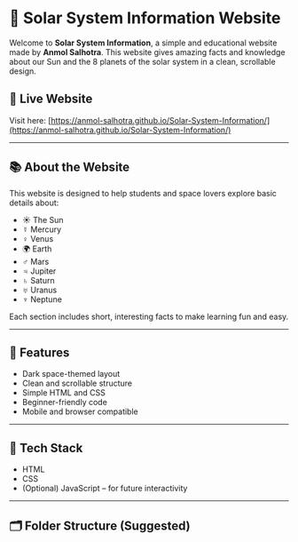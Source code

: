 # 🌌 Solar System Information Website

Welcome to **Solar System Information**, a simple and educational website made by **Anmol Salhotra**. This website gives amazing facts and knowledge about our Sun and the 8 planets of the solar system in a clean, scrollable design.

## 🚀 Live Website

Visit here: [https://anmol-salhotra.github.io/Solar-System-Information/](https://anmol-salhotra.github.io/Solar-System-Information/)

---

## 📚 About the Website

This website is designed to help students and space lovers explore basic details about:

- ☀️ The Sun
- ☿️ Mercury
- ♀️ Venus
- 🌍 Earth
- ♂️ Mars
- ♃ Jupiter
- ♄ Saturn
- ♅ Uranus
- ♆ Neptune

Each section includes short, interesting facts to make learning fun and easy.

---

## 🎨 Features

- Dark space-themed layout
- Clean and scrollable structure
- Simple HTML and CSS
- Beginner-friendly code
- Mobile and browser compatible

---

## 🧰 Tech Stack

- HTML
- CSS
- (Optional) JavaScript – for future interactivity

---

## 🗂️ Folder Structure (Suggested)
